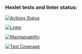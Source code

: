 ### Hexlet tests and linter status:
[![Actions Status](https://github.com/grigorev-maksim/frontend-project-46/workflows/hexlet-check/badge.svg)](https://github.com/grigorev-maksim/frontend-project-46/actions)

[![Linter](https://github.com/grigorev-maksim/frontend-project-46/actions/workflows/linter.yml/badge.svg)](https://github.com/grigorev-maksim/frontend-project-46/actions/workflows/linter.yml)

[![Maintainability](https://api.codeclimate.com/v1/badges/8c9151d917e2ce4eb728/maintainability)](https://codeclimate.com/github/grigorev-maksim/frontend-project-46/maintainability)

[![Test Coverage](https://api.codeclimate.com/v1/badges/8c9151d917e2ce4eb728/test_coverage)](https://codeclimate.com/github/grigorev-maksim/frontend-project-46/test_coverage)
